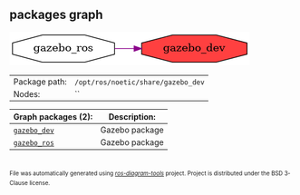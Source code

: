 <!--
File was automatically generated using 'ros-diagram-tools' project.
Project is distributed under the BSD 3-Clause license.
-->

## packages graph

[![gazebo_dev](gazebo_dev.png "gazebo_dev")](gazebo_dev.png)

|     |     |
| --- | --- |
| Package path: | `/opt/ros/noetic/share/gazebo_dev` |
| Nodes: | `` |


| Graph packages (2): | Description: |
| ------------------- | ------------ |
| [`gazebo_dev`](gazebo_dev.md) | Gazebo package |
| [`gazebo_ros`](gazebo_ros.md) | Gazebo package |


</br>
<font size="1">
File was automatically generated using <a href="https://github.com/anetczuk/ros-diagram-tools"><i>ros-diagram-tools</i></a> project.
Project is distributed under the BSD 3-Clause license.
</font>

